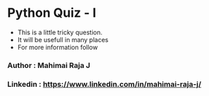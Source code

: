 # Python Quiz - I

- This is a little tricky question.
- It will be usefull in many places
- For more information follow

### Author : Mahimai Raja J
### Linkedin : https://www.linkedin.com/in/mahimai-raja-j/